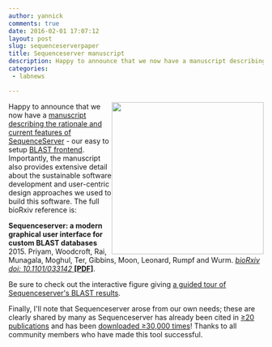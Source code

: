 ```yaml
---
author: yannick
comments: true
date: 2016-02-01 17:07:12
layout: post
slug: sequenceserverpaper
title: Sequenceserver manuscript
description: Happy to announce that we now have a manuscript describing the rationale and current features of SequenceServer - our easy to setup BLAST frontend.
categories:
 - labnews

---
```


<a href="http://www.sequenceserver.com/paper/fig2interactive/" alt="Interactive Figure" title="Interactive Figure"><img src="{{ site.url }}/img/news/sequenceserverresult.png" style="float:right; width:300px;"></a>

Happy to announce that we now have a <a href="http://dx.doi.org/10.1101/033142">manuscript describing the rationale and current features of SequenceServer</a> - our easy to setup <a href="http://sequenceserver.com">BLAST frontend</a>. Importantly, the manuscript also provides extensive detail about the sustainable software development and user-centric design approaches we used to build this software. The full bioRxiv reference is:

<p><b>Sequenceserver: a modern graphical user interface for custom BLAST databases</b> 2015. Priyam, Woodcroft, Rai, Munagala, Moghul, Ter, Gibbins, Moon, Leonard, Rumpf and Wurm. <a href="http://biorxiv.org/cgi/content/short/033142"><em>bioRxiv doi: 10.1101/033142</em> <b>[PDF]</b></a>.</p>

Be sure to check out the interactive figure giving <a href="http://www.sequenceserver.com/paper/fig2interactive/"> a guided tour of Sequenceserver's BLAST results</a>.

Finally, I'll note that Sequenceserver arose from our own needs; these are clearly shared by many as Sequenceserver has already been cited in <a href="http://www.sequenceserver.com/#users">&ge;20 publications</a> and has been <a href="http://biogems.info/">downloaded &ge;30,000 times</a>! Thanks to all community members who have made this tool successful.
